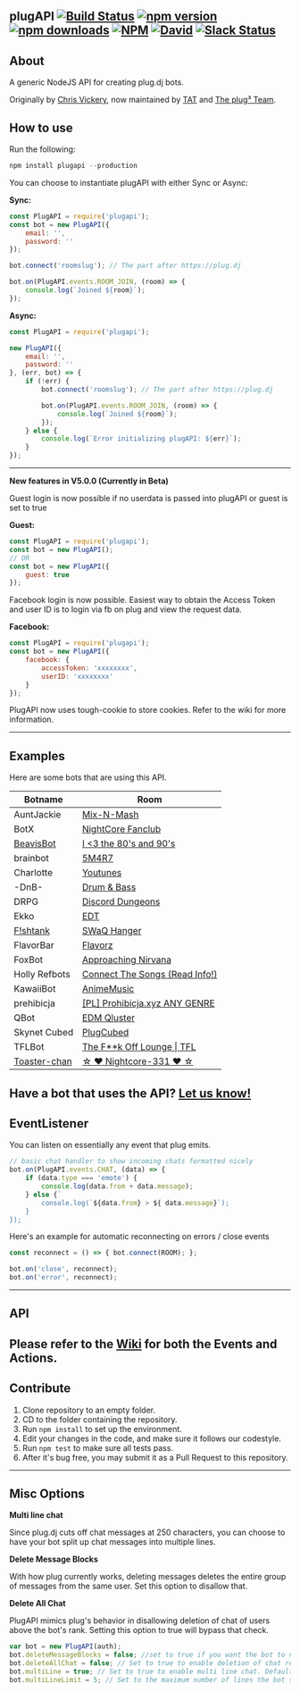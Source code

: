 ## plugAPI  [![Build Status](https://img.shields.io/travis/plugCubed/plugAPI.svg)](https://travis-ci.org/plugCubed/plugAPI) [![npm version](http://img.shields.io/npm/v/plugapi.svg)](https://npmjs.org/package/plugapi) [![npm downloads](https://img.shields.io/npm/dm/plugapi.svg)](https://npmjs.org/package/plugapi) [![NPM](https://img.shields.io/npm/l/plugapi.svg)](https://github.com/plugCubed/plugAPI/blob/master/LICENSE.md) [![David](https://img.shields.io/david/plugcubed/plugapi.svg)](https://david-dm.org/plugcubed/plugapi) [![Slack Status](https://slack.plugcubed.net/badge.svg)](https://slack.plugcubed.net)


## About

A generic NodeJS API for creating plug.dj bots.

Originally by [Chris Vickery](https://github.com/chrisinajar), now maintained by [TAT](https://github.com/TATDK) and [The plug³ Team](https://github.com/plugCubed).

## How to use
Run the following:

``` javascript
npm install plugapi --production
```

You can choose to instantiate plugAPI with either Sync or Async:

**Sync:**

```javascript
const PlugAPI = require('plugapi');
const bot = new PlugAPI({
    email: '',
    password: ''
});

bot.connect('roomslug'); // The part after https://plug.dj

bot.on(PlugAPI.events.ROOM_JOIN, (room) => {
    console.log(`Joined ${room}`);
});
```

**Async:**

```javascript
const PlugAPI = require('plugapi');

new PlugAPI({
    email: '',
    password: ''
}, (err, bot) => {
    if (!err) {
        bot.connect('roomslug'); // The part after https://plug.dj

        bot.on(PlugAPI.events.ROOM_JOIN, (room) => {
            console.log(`Joined ${room}`);
        });
    } else {
        console.log(`Error initializing plugAPI: ${err}`);
    }
});
```
---
**New features in V5.0.0 (Currently in Beta)**

Guest login is now possible if no userdata is passed into plugAPI or guest is set to true

**Guest:**
```javascript
const PlugAPI = require('plugapi');
const bot = new PlugAPI();
// OR
const bot = new PlugAPI({
    guest: true
});
```

Facebook login is now possible. Easiest way to obtain the Access Token and user ID is to login via fb on plug and view the request data.

**Facebook:**
```javascript
const PlugAPI = require('plugapi');
const bot = new PlugAPI({
    facebook: {
        accessToken: 'xxxxxxxx',
        userID: 'xxxxxxxx'
    }
});
```

PlugAPI now uses tough-cookie to store cookies. Refer to the wiki for more information.

---
## Examples
Here are some bots that are using this API.

| Botname                                              | Room                                                            |
| ---------------------------------------------------- | --------------------------------------------------------------- |
| AuntJackie                                           | [Mix-N-Mash](https://plug.dj/mix-n-mash-2)                      |
| BotX                                                 | [NightCore Fanclub](https://plug.dj/nightcore-fanclub)          |
| [BeavisBot](https://github.com/AvatarKava/BeavisBot) | [I <3 the 80's and 90's](https://plug.dj/i-the-80-s-and-90-s-1) |
| brainbot                                             | [5M4R7](https://plug.dj/5m4r7)                                  |
| Charlotte                                            | [Youtunes](https://plug.dj/youtunes)                            |
| -DnB-                                                | [Drum & Bass](https://plug.dj/drum-bass)                        |
| DRPG                                                 | [Discord Dungeons](https://plug.dj/discorddungeons)             |
| Ekko                                                 | [EDT](https://plug.dj/edtentertainment)                         |
| [F!shtank](https://github.com/botnation/fishtank)    | [SWaQ Hanger](https://plug.dj/swaq-hanger/)                     |
| FlavorBar                                            | [Flavorz](https://plug.dj/flavorz)                              |
| FoxBot                                               | [Approaching Nirvana](https://plug.dj/approachingnirvana)       |
| Holly Refbots                                        | [Connect The Songs (Read Info!)](https://plug.dj/connect-the-songs-read-info/) |
| KawaiiBot                                            | [AnimeMusic](https://plug.dj/hummingbird-me)                    |
| prehibicja                                           | [[PL] Prohibicja.xyz ANY GENRE](https://plug.dj/prohibicja)     |
| QBot                                                 | [EDM Qluster](https://plug.dj/qluster)                          |
| Skynet Cubed                                         | [PlugCubed](https://plug.dj/plugcubed)                          |
| TFLBot                                               | [The F**k Off Lounge \| TFL](https://plug.dj/thedark1337)       |
| [Toaster-chan](https://git.io/vDTfR)                 | [☆ ♥ Nightcore-331 ♥ ☆](https://plug.dj/nightcore)           |
Have a bot that uses the API? [**Let us know!**](https://github.com/plugCubed/plugAPI/issues/new)
---
## EventListener
You can listen on essentially any event that plug emits.
```javascript
// basic chat handler to show incoming chats formatted nicely
bot.on(PlugAPI.events.CHAT, (data) => {
    if (data.type === 'emote') {
        console.log(data.from + data.message);
    } else {`
        console.log(`${data.from} > ${ data.message}`);
    }
});
```

Here's an example for automatic reconnecting on errors / close events
```javascript
const reconnect = () => { bot.connect(ROOM); };

bot.on('close', reconnect);
bot.on('error', reconnect);
```
---

## API
Please refer to the [Wiki](https://github.com/plugcubed/plugapi/wiki) for both the Events and Actions.
---
## Contribute
1. Clone repository to an empty folder.
2. CD to the folder containing the repository.
3. Run `npm install` to set up the environment.
4. Edit your changes in the code, and make sure it follows our codestyle.
5. Run `npm test` to make sure all tests pass.
6. After it's bug free, you may submit it as a Pull Request to this repository.
---
## Misc Options

**Multi line chat**

Since plug.dj cuts off chat messages at 250 characters, you can choose to have your bot split up chat messages into multiple lines.

**Delete Message Blocks**

With how plug currently works, deleting messages deletes the entire group of messages from the same user. Set this option to disallow that.

**Delete All Chat**

PlugAPI mimics plug's behavior in disallowing deletion of chat of users above the bot's rank. Setting this option to true will bypass that check.

```javascript
var bot = new PlugAPI(auth);
bot.deleteMessageBlocks = false; //set to true if you want the bot to not delete grouped messages. Default is false.
bot.deleteAllChat = false; // Set to true to enable deletion of chat regardless of role . Default is false
bot.multiLine = true; // Set to true to enable multi line chat. Default is false
bot.multiLineLimit = 5; // Set to the maximum number of lines the bot should split messages up into. Any text beyond this number will just be omitted. Default is 5.
```
